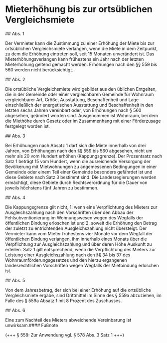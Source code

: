 # Mieterhöhung bis zur ortsüblichen Vergleichsmiete



\#\# Abs. 1

 Der Vermieter kann die Zustimmung zu einer Erhöhung der Miete bis zur ortsüblichen Vergleichsmiete verlangen, wenn die Miete in dem Zeitpunkt, zu dem die Erhöhung eintreten soll, seit 15 Monaten unverändert ist. Das Mieterhöhungsverlangen kann frühestens ein Jahr nach der letzten Mieterhöhung geltend gemacht werden. Erhöhungen nach den §§ 559 bis 560 werden nicht berücksichtigt.

\#\# Abs. 2

 Die ortsübliche Vergleichsmiete wird gebildet aus den üblichen Entgelten, die in der Gemeinde oder einer vergleichbaren Gemeinde für Wohnraum vergleichbarer Art, Größe, Ausstattung, Beschaffenheit und Lage einschließlich der energetischen Ausstattung und Beschaffenheit in den letzten sechs Jahren vereinbart oder, von Erhöhungen nach § 560 abgesehen, geändert worden sind. Ausgenommen ist Wohnraum, bei dem die Miethöhe durch Gesetz oder im Zusammenhang mit einer Förderzusage festgelegt worden ist.

\#\# Abs. 3

 Bei Erhöhungen nach Absatz 1 darf sich die Miete innerhalb von drei Jahren, von Erhöhungen nach den §§ 559 bis 560 abgesehen, nicht um mehr als 20 vom Hundert erhöhen (Kappungsgrenze). Der Prozentsatz nach Satz 1 beträgt 15 vom Hundert, wenn die ausreichende Versorgung der Bevölkerung mit Mietwohnungen zu angemessenen Bedingungen in einer Gemeinde oder einem Teil einer Gemeinde besonders gefährdet ist und diese Gebiete nach Satz 3 bestimmt sind. Die Landesregierungen werden ermächtigt, diese Gebiete durch Rechtsverordnung für die Dauer von jeweils höchstens fünf Jahren zu bestimmen.

\#\# Abs. 4

 Die Kappungsgrenze gilt nicht,  1\.
 wenn eine Verpflichtung des Mieters zur Ausgleichszahlung nach den Vorschriften über den Abbau der Fehlsubventionierung im Wohnungswesen wegen des Wegfalls der öffentlichen Bindung erloschen ist und
 2\.
 soweit die Erhöhung den Betrag der zuletzt zu entrichtenden Ausgleichszahlung nicht übersteigt.
Der Vermieter kann vom Mieter frühestens vier Monate vor dem Wegfall der öffentlichen Bindung verlangen, ihm innerhalb eines Monats über die Verpflichtung zur Ausgleichszahlung und über deren Höhe Auskunft zu erteilen. Satz 1 gilt entsprechend, wenn die Verpflichtung des Mieters zur Leistung einer Ausgleichszahlung nach den §§ 34 bis 37 des Wohnraumförderungsgesetzes und den hierzu ergangenen landesrechtlichen Vorschriften wegen Wegfalls der Mietbindung erloschen ist.

\#\# Abs. 5

 Von dem Jahresbetrag, der sich bei einer Erhöhung auf die ortsübliche Vergleichsmiete ergäbe, sind Drittmittel im Sinne des § 559a abzuziehen, im Falle des § 559a Absatz 1 mit 8 Prozent des Zuschusses.

\#\# Abs. 6

 Eine zum Nachteil des Mieters abweichende Vereinbarung ist unwirksam.#### Fußnote

(\+\+\+ § 558: Zur Anwendung vgl. § 578 Abs. 3 Satz 1 \+\+\+) 

